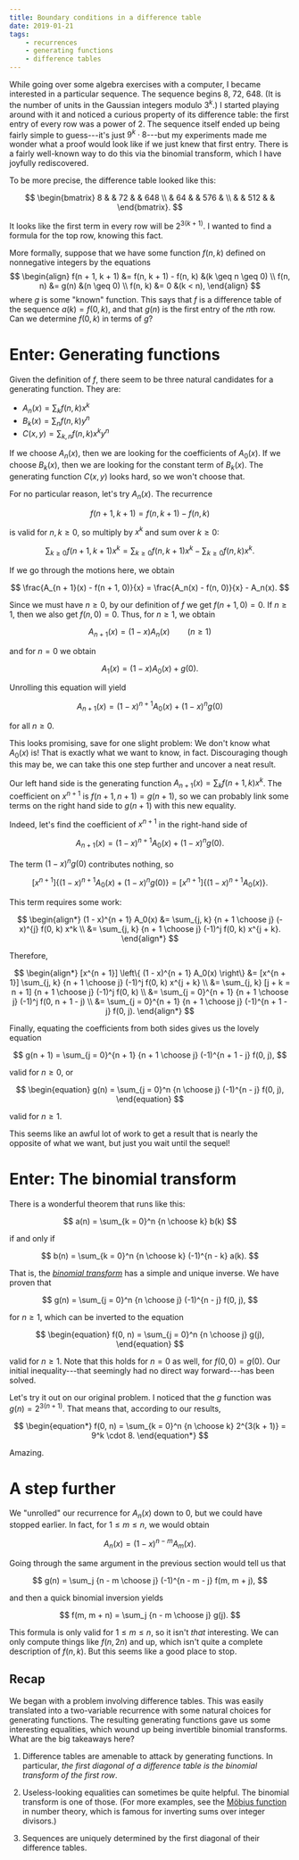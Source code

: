 ```yaml
---
title: Boundary conditions in a difference table
date: 2019-01-21
tags:
    - recurrences
    - generating functions
    - difference tables
---
```


While going over some algebra exercises with a computer, I became interested in
a particular sequence. The sequence begins $8$, $72$, $648$. (It is the number
of units in the Gaussian integers modulo $3^k$.) I started playing around with
it and noticed a curious property of its difference table: the first entry of
every row was a power of $2$. The sequence itself ended up being fairly simple
to guess---it's just $9^k \cdot 8$---but my experiments made me wonder what
a proof would look like if we just knew that first entry. There is a fairly
well-known way to do this via the binomial transform, which I have joyfully
rediscovered.

To be more precise, the difference table looked like this:

$$
\begin{bmatrix}
    8 & & 72 & & 648 \\
      & 64 & & 576 & \\
      & & 512 & &
\end{bmatrix}.
$$

It looks like the first term in every row will be $2^{3(k + 1)}$. I wanted to
find a formula for the top row, knowing this fact.

More formally, suppose that we have some function $f(n, k)$ defined on
nonnegative integers by the equations
$$
\begin{align}
    f(n + 1, k + 1) &= f(n, k + 1) - f(n, k) &(k \geq n \geq 0) \\
    f(n, n) &= g(n) &(n \geq 0) \\
    f(n, k) &= 0 &(k < n),
\end{align}
$$
where $g$ is some "known" function. This says that $f$ is a difference table of
the sequence $a(k) = f(0, k)$, and that $g(n)$ is the first entry of the $n$th
row. Can we determine $f(0, k)$ in terms of $g$?

# Enter: Generating functions

Given the definition of $f$, there seem to be three natural candidates for
a generating function. They are:

- $A_n(x) = \sum_k f(n, k) x^k$
- $B_k(x) = \sum_n f(n, k) y^n$
- $C(x, y) = \sum_{k, n} f(n, k) x^k y^n$

If we choose $A_n(x)$, then we are looking for the coefficients of $A_0(x)$. If
we choose $B_k(x)$, then we are looking for the constant term of $B_k(x)$. The
generating function $C(x, y)$ looks hard, so we won't choose that.

For no particular reason, let's try $A_n(x)$. The recurrence

$$
    f(n + 1, k + 1) = f(n, k + 1) - f(n, k)
$$

is valid for $n, k \geq 0$, so multiply by $x^k$ and sum over $k \geq 0$:

$$
    \sum_{k \geq 0} f(n + 1, k + 1) x^k
        = \sum_{k \geq 0} f(n, k + 1) x^k - \sum_{k \geq 0} f(n, k) x^k.
$$

If we go through the motions here, we obtain

$$
    \frac{A_{n + 1}(x) - f(n + 1, 0)}{x}
        = \frac{A_n(x) - f(n, 0)}{x} - A_n(x).
$$

Since we must have $n \geq 0$, by our definition of $f$ we get $f(n + 1, 0)
= 0$. If $n \geq 1$, then we also get $f(n, 0) = 0$. Thus, for $n \geq 1$, we
obtain

$$
    A_{n + 1}(x) = (1 - x) A_n(x) \qquad (n \geq 1)
$$

and for $n = 0$ we obtain

$$
    A_1(x) = (1 - x) A_0(x) + g(0).
$$

Unrolling this equation will yield

$$
    A_{n + 1}(x) = (1 - x)^{n + 1} A_0(x) + (1 - x)^n g(0)
$$

for all $n \geq 0$.

This looks promising, save for one slight problem: We don't know what $A_0(x)$
is! That is exactly what we want to know, in fact. Discouraging though this may
be, we can take this one step further and uncover a neat result.

Our left hand side is the generating function $A_{n + 1}(x) = \sum_k f(n + 1,
k) x^k$. The coefficient on $x^{n + 1}$ is $f(n + 1, n + 1) = g(n + 1)$, so we
can probably link some terms on the right hand side to $g(n + 1)$ with this new
equality.

Indeed, let's find the coefficient of $x^{n + 1}$ in the right-hand side of

$$
    A_{n + 1}(x) = (1 - x)^{n + 1} A_0(x) + (1 - x)^n g(0).
$$

The term $(1 - x)^n g(0)$ contributes nothing, so

$$
    [x^{n + 1}] \left\{ (1 - x)^{n + 1} A_0(x) + (1 - x)^n g(0) \right\}
    =
    [x^{n + 1}] \left\{ (1 - x)^{n + 1} A_0(x) \right\}.
$$

This term requires some work:

$$
\begin{align*}
    (1 - x)^{n + 1} A_0(x) &= \sum_{j, k} {n + 1 \choose j} (-x)^{j} f(0, k) x^k \\
                           &= \sum_{j, k} {n + 1 \choose j} (-1)^j f(0, k) x^{j + k}.
\end{align*}
$$

Therefore,

$$
\begin{align*}
    [x^{n + 1}] \left\{ (1 - x)^{n + 1} A_0(x) \right\} &=
    [x^{n + 1}] \sum_{j, k} {n + 1 \choose j} (-1)^j f(0, k) x^{j + k} \\
    &= \sum_{j, k} [j + k = n + 1] {n + 1 \choose j} (-1)^j f(0, k) \\
    &= \sum_{j = 0}^{n + 1} {n + 1 \choose j} (-1)^j f(0, n + 1 - j) \\
    &= \sum_{j = 0}^{n + 1} {n + 1 \choose j} (-1)^{n + 1 - j} f(0, j).
\end{align*}
$$

Finally, equating the coefficients from both sides gives us the lovely equation

$$
    g(n + 1) = \sum_{j = 0}^{n + 1} {n + 1 \choose j} (-1)^{n + 1 - j} f(0, j),
$$

valid for $n \geq 0$, or

$$
\begin{equation}
    g(n) = \sum_{j = 0}^n {n \choose j} (-1)^{n - j} f(0, j),
\end{equation}
$$

valid for $n \geq 1$.

This seems like an awful lot of work to get a result that is nearly the
opposite of what we want, but just you wait until the sequel!

# Enter: The binomial transform

There is a wonderful theorem that runs like this:

$$
a(n) = \sum_{k = 0}^n {n \choose k} b(k)
$$

if and only if

$$
b(n) = \sum_{k = 0}^n {n \choose k} (-1)^{n - k} a(k).
$$

That is, the [*binomial transform*](https://oeis.org/wiki/Binomial_transform)
has a simple and unique inverse. We have proven that

$$
g(n) = \sum_{j = 0}^n {n \choose j} (-1)^{n - j} f(0, j),
$$

for $n \geq 1$, which can be inverted to the equation

$$
\begin{equation}
    f(0, n) = \sum_{j = 0}^n {n \choose j} g(j),
\end{equation}
$$

valid for $n \geq 1$. Note that this holds for $n = 0$ as well, for $f(0, 0)
= g(0)$. Our initial inequality---that seemingly had no direct way
forward---has been solved.

Let's try it out on our original problem. I noticed that the $g$ function was
$g(n) = 2^{3(n + 1)}$. That means that, according to our results,

$$
\begin{equation*}
    f(0, n) = \sum_{k = 0}^n {n \choose k} 2^{3(k + 1)} = 9^k \cdot 8.
\end{equation*}
$$

Amazing.

# A step further

We "unrolled" our recurrence for $A_n(x)$ down to $0$, but we could have
stopped earlier. In fact, for $1 \leq m \leq n$, we would obtain

$$
A_n(x) = (1 - x)^{n - m} A_m(x).
$$

Going through the same argument in the previous section would tell us that

$$
g(n) = \sum_j {n - m \choose j} (-1)^{n - m - j} f(m, m + j),
$$

and then a quick binomial inversion yields

$$
f(m, m + n) = \sum_j {n - m \choose j} g(j).
$$

This formula is only valid for $1 \leq m \leq n$, so it isn't *that*
interesting. We can only compute things like $f(n, 2n)$ and up, which isn't
quite a complete description of $f(n, k)$. But this seems like a good place to
stop.

## Recap

We began with a problem involving difference tables. This was easily translated
into a two-variable recurrence with some natural choices for generating
functions. The resulting generating functions gave us some interesting
equalities, which wound up being invertible binomial transforms. What are the
big takeaways here?

1. Difference tables are amenable to attack by generating functions. In
   particular, *the first diagonal of a difference table is the binomial
   transform of the first row*.

2. Useless-looking equalities can sometimes be quite helpful. The binomial
   transform is one of those. (For more examples, see the [Möbius
   function](https://en.wikipedia.org/wiki/M%C3%B6bius_function) in number
   theory, which is famous for inverting sums over integer divisors.)

3. Sequences are uniquely determined by the first diagonal of their difference
   tables.
